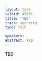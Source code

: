 ```yaml
---
layout: talk
talkid: 45001
title: 'TBD'
track: security
type: talk

speakers:
abstract: TBD
---
```

TBD
